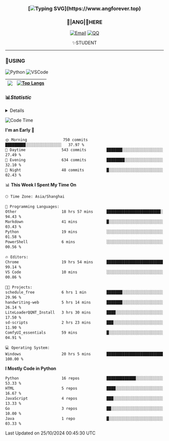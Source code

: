 <div align="center">


### [![Typing SVG](https://readme-typing-svg.herokuapp.com?size=25&duration=2500&color=8C43EA&vCenter=true&width=200&height=40&lines=%F0%9F%8C%B1ANGJustinl%F0%9F%8C%B1+!)](https://www.angforever.top)


### 🥛|**ANG**|🥛HERE



[![Email](https://img.shields.io/badge/Email-ANGJustin@mail.angforever.top-6A5ACD?style=flat-square&logoColor=fff)](mailto:ANGJustinl@163.com)
[![QQ](https://img.shields.io/badge/QQ-77139032-98FB98?style=flat-square&logoColor=fff)](https://qm.qq.com/cgi-bin/qm/qr?k=mcs-cON_aPNfc3hO8-H7lWJHDX-5nKr7&noverify=0)




✨STUDENT 

</div>

---

### 🎨USING

![Python](https://img.shields.io/badge/-Python-blue?style=flat-square&logo=Python&logoColor=fff)
![VSCode](https://img.shields.io/badge/-VSCode-blue?style=flat-square&logo=visualstudiocode&logoColor=fff)



|<img align="right" src="https://github-readme-stats.vercel.app/api?username=ANGJustinl&rank_icon=github&count_private=true&show_icons=true&hide_border=true&bg_color=15,f2f7fd,E0EAFC" />| [![Top Langs](https://github-readme-stats.vercel.app/api/top-langs/?username=angjustinl&hide=javascript,html,css)](https://github.com/angjustinl)|
|---|---|




### 📊*Statistic* 

<details>

<p align="center">
   <img src="github-metrics.svg" alt="typing-svg">
</p>

[![Github activity graph](https://github-readme-activity-graph.angforever.top/graph?username=ANGJustinl&theme=dracula)](https://github.com/ANGJustinl/ANGJustinl)
![image](https://github.com/ANGJustinl/ANGJustinl/assets/96008766/f6c957b8-b907-482a-8804-4c1f944d4b60)
</details>

<!--START_SECTION:waka-->
![Code Time](http://img.shields.io/badge/Code%20Time-364%20hrs%2057%20mins-blue)

**I'm an Early 🐤** 

```text
🌞 Morning                750 commits         █████████░░░░░░░░░░░░░░░░   37.97 % 
🌆 Daytime                543 commits         ███████░░░░░░░░░░░░░░░░░░   27.49 % 
🌃 Evening                634 commits         ████████░░░░░░░░░░░░░░░░░   32.10 % 
🌙 Night                  48 commits          █░░░░░░░░░░░░░░░░░░░░░░░░   02.43 % 
```


📊 **This Week I Spent My Time On** 

```text
🕑︎ Time Zone: Asia/Shanghai

💬 Programming Languages: 
Other                    18 hrs 57 mins      ████████████████████████░   94.43 % 
Markdown                 41 mins             █░░░░░░░░░░░░░░░░░░░░░░░░   03.43 % 
Python                   19 mins             ░░░░░░░░░░░░░░░░░░░░░░░░░   01.58 % 
PowerShell               6 mins              ░░░░░░░░░░░░░░░░░░░░░░░░░   00.56 % 

🔥 Editors: 
Chrome                   19 hrs 54 mins      █████████████████████████   99.14 % 
VS Code                  10 mins             ░░░░░░░░░░░░░░░░░░░░░░░░░   00.86 % 

🐱‍💻 Projects: 
schedule_free            6 hrs 1 min         ███████░░░░░░░░░░░░░░░░░░   29.96 % 
handwriting-web          5 hrs 14 mins       ███████░░░░░░░░░░░░░░░░░░   26.14 % 
LiteLoaderQQNT_Install   3 hrs 30 mins       ████░░░░░░░░░░░░░░░░░░░░░   17.50 % 
sd-scripts               2 hrs 23 mins       ███░░░░░░░░░░░░░░░░░░░░░░   11.90 % 
ComfyUI_essentials       59 mins             █░░░░░░░░░░░░░░░░░░░░░░░░   04.91 % 

💻 Operating System: 
Windows                  20 hrs 5 mins       █████████████████████████   100.00 % 
```

**I Mostly Code in Python** 

```text
Python                   16 repos            █████████████░░░░░░░░░░░░   53.33 % 
HTML                     5 repos             ████░░░░░░░░░░░░░░░░░░░░░   16.67 % 
JavaScript               4 repos             ███░░░░░░░░░░░░░░░░░░░░░░   13.33 % 
Go                       3 repos             ██░░░░░░░░░░░░░░░░░░░░░░░   10.00 % 
Java                     1 repo              █░░░░░░░░░░░░░░░░░░░░░░░░   03.33 % 
```




 Last Updated on 25/10/2024 00:45:30 UTC
<!--END_SECTION:waka-->
